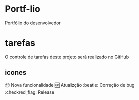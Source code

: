 # Portf-lio

Portfólio do desenvolvedor 
# tarefas 

O controle de tarefas deste projeto será realizado no GitHub 
## icones 

:package: Nova funcionalidade 
:up: Atualizção 
:beatle: Correção de bug
:checkred_flag: Release 